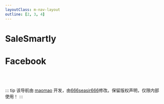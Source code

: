 ```yaml
---
layoutClass: m-nav-layout
outline: [2, 3, 4]
---
```


<script setup>
import { NAV_DATA } from './data'
import { FaceBook_DATA } from './data'

</script>
<style src="./index.scss"></style>

<!-- nav页面网页前半不符标题 -->

# SaleSmartly

<MNavLinks v-for="{title, items} in NAV_DATA" :title="title" :items="items"/>

# Facebook

<br />
<MNavLinks v-for="{title, items} in FaceBook_DATA" :title="title" :items="items"/>

<br />

::: tip
该导航由 [maomao](https://github.com/maomao1996) 开发，由[666seasir666](https://github.com/666seasir666)修改。保留版权声明，仅限内部使用！
:::
